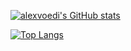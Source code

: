 [![alexvoedi's GitHub stats](https://github-readme-stats.vercel.app/api?username=alexvoedi&theme=synthwave)](https://github.com/alexvoedi/github-readme-stats)

[![Top Langs](https://github-readme-stats.vercel.app/api/top-langs/?username=alexvoedi&langs_count=8&layout=compact&theme=synthwave)](https://github.com/alexvoedi/github-readme-stats)
